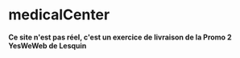 # medicalCenter

**Ce site n'est pas réel, c'est un exercice de livraison de la Promo 2 YesWeWeb de Lesquin**
